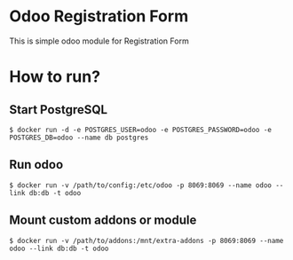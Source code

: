 # Odoo Registration Form
This is simple odoo module for Registration Form

# How to run?

## Start PostgreSQL
`$ docker run -d -e POSTGRES_USER=odoo -e POSTGRES_PASSWORD=odoo -e POSTGRES_DB=odoo --name db postgres`

## Run odoo
`$ docker run -v /path/to/config:/etc/odoo -p 8069:8069 --name odoo --link db:db -t odoo`

## Mount custom addons or module
`$ docker run -v /path/to/addons:/mnt/extra-addons -p 8069:8069 --name odoo --link db:db -t odoo`